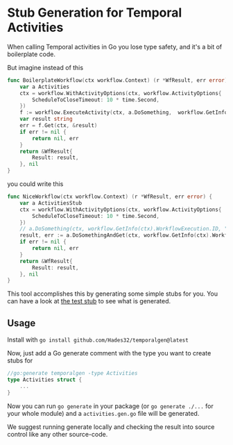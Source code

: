 # Stub Generation for Temporal Activities

When calling Temporal activities in Go you lose type safety, and it's a bit of boilerplate code.

But imagine instead of this

```go
func BoilerplateWorkflow(ctx workflow.Context) (r *WfResult, err error) {
	var a Activities
	ctx = workflow.WithActivityOptions(ctx, workflow.ActivityOptions{
		ScheduleToCloseTimeout: 10 * time.Second,
	})
	f := workflow.ExecuteActivity(ctx, a.DoSomething,  workflow.GetInfo(ctx).WorkflowExecution.ID, "maybe a string?")
	var result string
	err = f.Get(ctx, &result)
	if err != nil {
		return nil, err
	}
	return &WfResult{
		Result: result,
	}, nil
}
```
you could write this

```go
func NiceWorkflow(ctx workflow.Context) (r *WfResult, err error) {
	var a ActivitiesStub
	ctx = workflow.WithActivityOptions(ctx, workflow.ActivityOptions{
		ScheduleToCloseTimeout: 10 * time.Second,
	})
	// a.DoSomething(ctx, workflow.GetInfo(ctx).WorkflowExecution.ID, "maybe a string?") 🪲 wrong argument!
	result, err := a.DoSomethingAndGet(ctx, workflow.GetInfo(ctx).WorkflowExecution.ID, &echo.Group{})
	if err != nil {
		return nil, err
	}
	return &WfResult{
		Result: result,
	}, nil
}
```

This tool accomplishes this by generating some simple stubs for you. You can have a look at [the test stub](./test/activities.gen.go) to see what is generated.

## Usage

Install with `go install github.com/Hades32/temporalgen@latest
`

Now, just add a Go generate comment with the type you want to create stubs for
```go
//go:generate temporalgen -type Activities
type Activities struct {
	...
}
```

Now you can run `go generate` in your package (or `go generate ./...` for your whole module) and a `activities.gen.go` file will be generated.

We suggest running generate locally and checking the result into source control like any other source-code.
